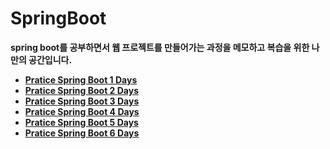 # SpringBoot
**spring boot를 공부하면서 웹 프로젝트를 만들어가는 과정을 메모하고 복습을 위한 나만의 공간입니다.**
- **[Pratice Spring Boot 1 Days](https://github.com/KIMJUNGRYUN/SpringBoot/tree/main/SpringBoot%201Days)**
- **[Pratice Spring Boot 2 Days](https://github.com/KIMJUNGRYUN/SpringBoot/tree/main/SpringBoot%202Days/sbb)**
- **[Pratice Spring Boot 3 Days](https://github.com/KIMJUNGRYUN/SpringBoot/tree/main/SpringBoot%203Days/sbb)**
- **[Pratice Spring Boot 4 Days](https://github.com/KIMJUNGRYUN/SpringBoot/tree/main/SpringBoot%204Days/sbb)**
- **[Pratice Spring Boot 5 Days](https://github.com/KIMJUNGRYUN/SpringBoot/tree/main/SpringBoot%205Days/sbb)**  
- **[Pratice Spring Boot 6 Days](https://github.com/KIMJUNGRYUN/SpringBoot/tree/main/SpringBoot%206Days/expense)**  
